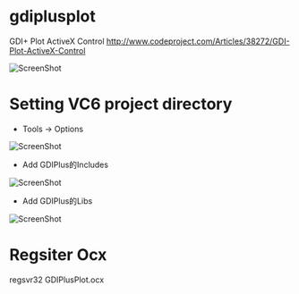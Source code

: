 gdiplusplot
===========

GDI+ Plot ActiveX Control http://www.codeproject.com/Articles/38272/GDI-Plot-ActiveX-Control

![ScreenShot](http://www.codeproject.com/KB/GDI-plus/gdiplusplot/HelloWorld.png)

Setting VC6 project directory 
=============================
* Tools -> Options  

![ScreenShot](https://raw.github.com/xiangzhai/gdiplusplot/master/doc/vc6_option.png)

* Add GDIPlus的Includes  

![ScreenShot](https://raw.github.com/xiangzhai/gdiplusplot/master/doc/vc6_include.png)

* Add GDIPlus的Libs  

![ScreenShot](https://raw.github.com/xiangzhai/gdiplusplot/master/doc/vc6_lib.png)
                                                                                
Regsiter Ocx
============
regsvr32 GDIPlusPlot.ocx
